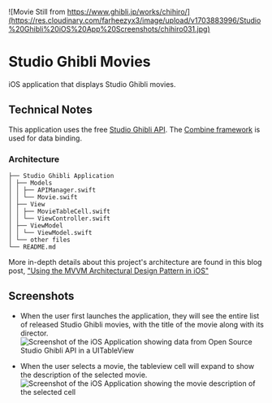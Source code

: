 ![Movie Still from https://www.ghibli.jp/works/chihiro/](https://res.cloudinary.com/farheezyx3/image/upload/v1703883996/Studio%20Ghibli%20iOS%20App%20Screenshots/chihiro031.jpg)

# Studio Ghibli Movies
iOS application that displays Studio Ghibli movies.

## Technical Notes
This application uses the free [Studio Ghibli API](https://ghibliapi.herokuapp.com). The [Combine framework](https://developer.apple.com/documentation/combine) is used for data binding.

### Architecture

```
├── Studio Ghibli Application 
│ ├── Models 
│ │ ├── APIManager.swift 
│ │ └── Movie.swift 
│ ├── View
│ │ ├── MovieTableCell.swift 
│ │ └── ViewController.swift 
│ ├── ViewModel 
│ │ └── ViewModel.swift 
│ └── other files 
└── README.md
```

More in-depth details about this project's architecture are found in this blog post, ["Using the MVVM Architectural Design Pattern in iOS"](https://medium.com/dev-genius/using-the-mvvm-architectural-design-pattern-in-ios-c70e16352be5)

## Screenshots

- When the user first launches the application, they will see the entire list of released Studio Ghibli movies, with the title of the movie along with its director.
![Screenshot of the iOS Application showing data from Open Source Studio Ghibli API in a UITableView](https://res.cloudinary.com/farheezyx3/image/upload/v1644104663/Studio%20Ghibli%20iOS%20App%20Screenshots/Movie_Titles_and_Director.png)

- When the user selects a movie, the tableview cell will expand to show the description of the selected movie.
![Screenshot of the iOS Application showing the movie description of the selected cell](https://res.cloudinary.com/farheezyx3/image/upload/v1644104674/Studio%20Ghibli%20iOS%20App%20Screenshots/Movie_Descriptions.png)
